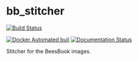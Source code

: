 # bb_stitcher
[![Build Status](https://travis-ci.org/gitmirgut/bb_stitcher.svg?branch=master)](https://travis-ci.org/gitmirgut/bb_stitcher)

[![Docker Automated buil](https://img.shields.io/docker/automated/jrottenberg/ffmpeg.svg)](https://hub.docker.com/r/gitmirgut/ubuntu_python_opencv/)
[![Documentation Status](https://readthedocs.org/projects/bb-stitcher/badge/?version=latest)](http://bb-stitcher.readthedocs.io/en/latest/?badge=latest)

Stitcher for the BeesBook images.
